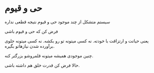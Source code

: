 ﻿<h1>حی و قیوم</h1>

<p>سیستم متشکل از چند موجود حی و قیوم نتیجه قطعی نداره</p>

<p>فرض کن که حی و قیوم باشی</p>

<p>یعنی حیاتت و ارتزاقت با خودته. نه کسی میتونه تو رو بکشه. نه کسی میتونه جلوی برآورده شدن نیازهاتو بگیره.</p>

<p>چنین موجودی همیشه میتونه قلمروشو بزرگتر کنه.</p>

<p>حالا فرض کن قدرت خلق هم داشته باشی.</p>
